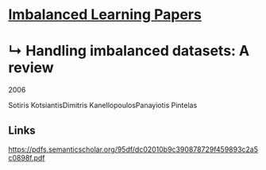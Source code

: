 # [Imbalanced Learning Papers](../README.md)
# ↳ Handling imbalanced datasets: A review

2006

Sotiris KotsiantisDimitris KanellopoulosPanayiotis Pintelas

## Links

https://pdfs.semanticscholar.org/95df/dc02010b9c390878729f459893c2a5c0898f.pdf
